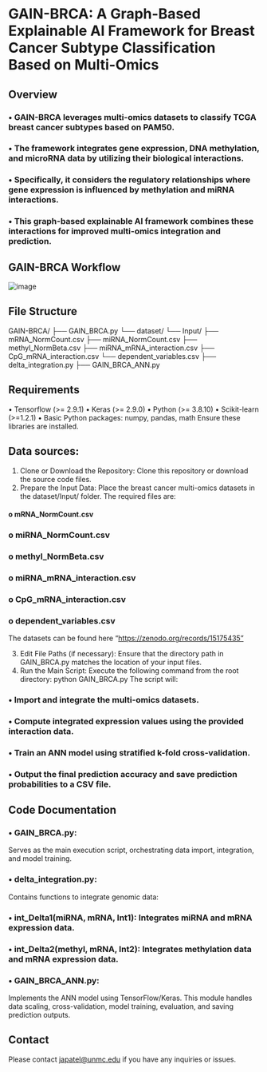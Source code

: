 # GAIN-BRCA: A Graph-Based Explainable AI Framework for Breast Cancer Subtype Classification Based on Multi-Omics

## Overview

  ### •	GAIN-BRCA leverages multi-omics datasets to classify TCGA breast cancer subtypes based on PAM50.
  ### •	The framework integrates gene expression, DNA methylation, and microRNA data by utilizing their biological interactions. 
  ### •	Specifically, it considers the regulatory relationships where gene expression is influenced by methylation and miRNA interactions. 
  ### •	This graph-based explainable AI framework combines these interactions for improved multi-omics integration and prediction.

## GAIN-BRCA Workflow

![image](https://github.com/user-attachments/assets/f7a5bedb-94e3-47f9-bc6e-584084d4704a)

## File Structure
GAIN-BRCA/ ├── GAIN_BRCA.py
└── dataset/ 
└── Input/ 
├── mRNA_NormCount.csv 
├── miRNA_NormCount.csv 
├── methyl_NormBeta.csv 
├── miRNA_mRNA_interaction.csv 
├── CpG_mRNA_interaction.csv 
└── dependent_variables.csv
├── delta_integration.py 
├── GAIN_BRCA_ANN.py 

## Requirements
•	Tensorflow (>= 2.9.1)
•	Keras (>= 2.9.0)
•	Python (>= 3.8.10)
•	Scikit-learn (>=1.2.1)
•	Basic Python packages: numpy, pandas, math
Ensure these libraries are installed.
## Data sources: 
1.	Clone or Download the Repository:
Clone this repository or download the source code files.
2.	Prepare the Input Data:
Place the breast cancer multi-omics datasets in the dataset/Input/ folder.
The required files are:
  #### o	mRNA_NormCount.csv
  ### o	miRNA_NormCount.csv
  ### o	methyl_NormBeta.csv
  ### o	miRNA_mRNA_interaction.csv
  ### o	CpG_mRNA_interaction.csv
  ### o	dependent_variables.csv
The datasets can be found here “https://zenodo.org/records/15175435”

3.	Edit File Paths (if necessary):
Ensure that the directory path in GAIN_BRCA.py matches the location of your input files.
4.	Run the Main Script:
Execute the following command from the root directory:
python GAIN_BRCA.py
The script will:
  ### •	Import and integrate the multi-omics datasets.
  ### •	Compute integrated expression values using the provided interaction data.
  ### •	Train an ANN model using stratified k-fold cross-validation.
  ### •	Output the final prediction accuracy and save prediction probabilities to a CSV file.

## Code Documentation
  ### •	GAIN_BRCA.py:
Serves as the main execution script, orchestrating data import, integration, and model training.
  
### •	delta_integration.py:
Contains functions to integrate genomic data:
  ### •	int_Delta1(miRNA, mRNA, Int1): Integrates miRNA and mRNA expression data.
  ### •	int_Delta2(methyl, mRNA, Int2): Integrates methylation data and mRNA expression data.

  ### •	GAIN_BRCA_ANN.py:
Implements the ANN model using TensorFlow/Keras.
This module handles data scaling, cross-validation, model training, evaluation, and saving prediction outputs.

## Contact
Please contact japatel@unmc.edu if you have any inquiries or issues.

